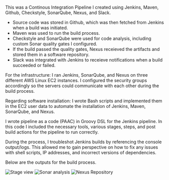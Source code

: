 This was a Continous Integration Pipeline I created using Jenkins, Maven, Github, Checkstyle, SonarQube, Nexus, and Slack.  
- Source code was stored in Github, which was then fetched from Jenkins when a build was initiated.
- Maven was used to run the build process. 
- Checkstyle and SonarQube were used for code analysis, including custom Sonar quality gates I configured. 
- If the build passed the quality gates, Nexus receieved the artifacts and stored them in a software repository. 
- Slack was integrated with Jenkins to receieve notifications when a build succeeded or failed.

For the infrastructure: I ran Jenkins, SonarQube, and Nexus on three different AWS Linux EC2 instances. I configured the security groups accordingly so the servers could communicate with each other during the build process. 

Regarding software installation: I wrote Bash scripts and implemented them in the EC2 user data to automate the installation of Jenkins, Maven, SonarQube, and Nexus. 

I wrote pipeline as a code (PAAC) in Groovy DSL for the Jenkins pipeline.  In this code I included the necessary tools, various stages, steps, and post build actions for the pipeline to run correctly. 

During the process, I troubleshot Jenkins builds by referencing the console output/logs.  This allowed me to gain perspective on how to fix any issues with shell scripts, IP addresses, and incorrect versions of dependencies. 

Below are the outputs for the build process. 

![Stage view](https://user-images.githubusercontent.com/95970840/217977719-91bb576b-c1d5-4d78-a5a7-eb702794b681.png)
![Sonar analysis](https://user-images.githubusercontent.com/95970840/217977739-0db24f44-73ec-452d-9644-c7229f425828.png)
![Nexus Repository](https://user-images.githubusercontent.com/95970840/217977761-25c4f8e7-686d-4371-b4b8-3ff437f395ae.png)

